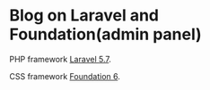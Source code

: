 # Blog on Laravel and Foundation(admin panel)

PHP framework [Laravel 5.7](https://laravel.com/).

CSS framework [Foundation 6](https://foundation.zurb.com/).